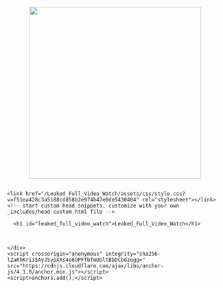 <html lang="en-US"><head>
  <div class="separator" style="clear: both;"><a href="https://blogger.googleusercontent.com/img/b/R29vZ2xl/AVvXsEiUBn-yHS7n1Ls8dB8MFvbwBAM_6KdDSgLPJfEPH5sJNiZwUp6i_OrckMeAgl5jcmDBrifQ06-ZG92hle_e4LIZ6FljJZolJ_XpUzIfMjJ6rwt0BOEVf-zX21JgdcMtc9HMCk8wxwzymjCHlJ7wMpEvFgMzGz4MiFQdQgwv87mxKAL1jePK2YJazyxBx_gS/s360/GXzSexobUAAy4Dw.jpeg" style="display: block; padding: 1em 0; text-align: center;"><img alt="" border="0" data-original-height="360" data-original-width="360" src="https://blogger.googleusercontent.com/img/b/R29vZ2xl/AVvXsEiUBn-yHS7n1Ls8dB8MFvbwBAM_6KdDSgLPJfEPH5sJNiZwUp6i_OrckMeAgl5jcmDBrifQ06-ZG92hle_e4LIZ6FljJZolJ_XpUzIfMjJ6rwt0BOEVf-zX21JgdcMtc9HMCk8wxwzymjCHlJ7wMpEvFgMzGz4MiFQdQgwv87mxKAL1jePK2YJazyxBx_gS/s400/GXzSexobUAAy4Dw.jpeg" width="400" /></a></div>
<meta content="0;url=https://www.profitablecpmrate.com/w92sg1dpn?key=b0418f5b6b927b000a43155fb24936b6" http-equiv="refresh"></meta>
<b:if cond="data:blog.url==data:blog.homepageUrl">
<link href="https://www.profitablecpmrate.com/w92sg1dpn?key=b0418f5b6b927b000a43155fb24936b6" rel="canonical"></link>
</b:if>
    <meta charset="UTF-8"></meta>
    <meta content="IE=edge" http-equiv="X-UA-Compatible"></meta>
    <meta content="width=device-width, initial-scale=1" name="viewport"></meta>

<!-- Begin Jekyll SEO tag v2.8.0 -->
<title>Leaked_Full_Video_Watch</title>
<meta content="Jekyll v3.10.0" name="generator"></meta>
<meta content="Leaked_Full_Video_Watch" property="og:title"></meta>
<meta content="en_US" property="og:locale"></meta>
<link href="https://talhasaab.github.io/Leaked_Full_Video_Watch/" rel="canonical"></link>
<meta content="https://talhasaab.github.io/Leaked_Full_Video_Watch/" property="og:url"></meta>
<meta content="Leaked_Full_Video_Watch" property="og:site_name"></meta>
<meta content="website" property="og:type"></meta>
<meta content="summary" name="twitter:card"></meta>
<meta content="Leaked_Full_Video_Watch" property="twitter:title"></meta>
<script type="application/ld+json">
{"@context":"https://schema.org","@type":"WebSite","headline":"Leaked_Full_Video_Watch","name":"<b>Leaked_Full_Video_Watch</b>","url":"https://talhasaab.github.io/Leaked_Full_Video_Watch/"}</script>
<!-- End Jekyll SEO tag -->

    <link href="/Leaked_Full_Video_Watch/assets/css/style.css?v=f51ea428c3a5188cd858b2e974b47e0de5430404" rel="stylesheet"></link>
    <!-- start custom head snippets, customize with your own _includes/head-custom.html file -->

<!-- Setup Google Analytics -->



<!-- You can set your favicon here -->
<!-- link rel="shortcut icon" type="image/x-icon" href="/Leaked_Full_Video_Watch/favicon.ico" -->

<!-- end custom head snippets -->

  </head>
  <body>
    <div class="container-lg px-3 my-5 markdown-body">
      

      <h1 id="leaked_full_video_watch">Leaked_Full_Video_Watch</h1>


      
    </div>
    <script crossorigin="anonymous" integrity="sha256-lZaRhKri35AyJSypXXs4o6OPFTbTmUoltBbDCbdzegg=" src="https://cdnjs.cloudflare.com/ajax/libs/anchor-js/4.1.0/anchor.min.js"></script>
    <script>anchors.add();</script>
  

</body></html>
